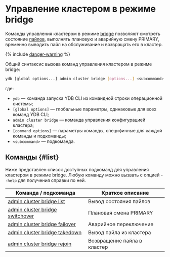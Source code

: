 # Управление кластером в режиме bridge

Команды управления кластером в режиме [bridge](../../../../concepts/bridge.md) позволяют смотреть состояние [пайлов](../../../../concepts/glossary.md#pile), выполнять плановую и аварийную смену PRIMARY, временно выводить пайл на обслуживание и возвращать его в кластер.

{% include [danger-warning](../_includes/danger-warning.md) %}

Общий синтаксис вызова команд управления кластером в режиме bridge:

```bash
ydb [global options...] admin cluster bridge [options...] <subcommand>
```

где:

- `ydb` — команда запуска YDB CLI из командной строки операционной системы;
- `[global options]` — глобальные параметры, одинаковые для всех команд YDB CLI;
- `admin cluster bridge` — команда управления конфигурацией кластера;
- `[command options]` — параметры команды, специфичные для каждой команды и подкоманды;
- `<subcommand>` — подкоманда.

## Команды {#list}

Ниже представлен список доступных подкоманд для управления кластером в режиме bridge. Любую команду можно вызвать с опцией `--help` для получения справки по ней.

Команда / подкоманда | Краткое описание
--- | ---
[admin cluster bridge list](./list.md) | Вывод состояния пайлов
[admin cluster bridge switchover](./switchover.md) | Плановая смена PRIMARY
[admin cluster bridge failover](./failover.md) | Аварийное переключение
[admin cluster bridge takedown](./takedown.md) | Вывод пайла из кластера
[admin cluster bridge rejoin](./rejoin.md) | Возвращение пайла в кластер